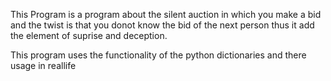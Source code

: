 This Program is a program about the silent auction in which you make a bid and the twist is that you donot know the bid of the next person thus it add the element of suprise and deception.

This program uses the functionality of the python dictionaries and there usage in reallife 